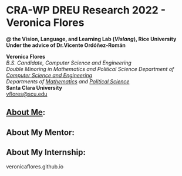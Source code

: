 # CRA-WP DREU Research 2022 - Veronica Flores     
**@ the Vision, Language, and Learning Lab (*Vislang*), Rice University   
Under the advice of Dr.Vicente Ordóñez-Román**

**Veronica Flores**   
*B.S. Candidate, Computer Science and Engineering  
Double Minoring in Mathematics and Political Science
Department of [Computer Science and Engineering](https://www.scu.edu/engineering/academic-programs/department-of-computer-engineering/)  
Departments of [Mathematics](https://www.scu.edu/cas/mathcs/) and [Political Science](https://www.scu.edu/cas/political-science/)*   
**Santa Clara University**   
vflores@scu.edu

## [About Me](https://github.com/veronicaflores/veronicaflores.github.io/edit/main/README.md#about-me):

## About My Mentor:

## About My Internship:

veronicaflores.github.io
